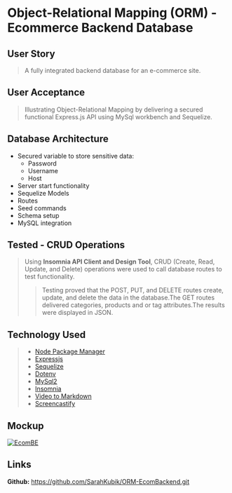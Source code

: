 # Object-Relational Mapping (ORM) - Ecommerce Backend Database

## User Story

>A fully integrated backend database for an e-commerce site.

## User Acceptance

>Illustrating Object-Relational Mapping by delivering a secured functional Express.js API using MySql workbench and Sequelize.

## Database Architecture

<ul>
<li>Secured variable to store sensitive data:
<ul>
 <li>Password</li>
 <li>Username</li>
 <li>Host</li>
</ul>
<li>Server start functionality</li>
<li>Sequelize Models</li>
<li>Routes</li>
<li>Seed commands </li>
<li>Schema setup</li>
<li>MySQL integration </li>
</ul>

## Tested - CRUD Operations

>Using **Insomnia API Client and Design Tool**, CRUD (Create, Read, Update, and Delete) operations were used to call database routes to test functionality.
>>Testing proved that the POST, PUT, and DELETE routes  create, update, and delete the data in the database.The
GET routes delivered categories, products and or tag attributes.The results were displayed in JSON.

## Technology Used

>* [Node Package Manager](https://nodejs.org)
>* [Expressjs](https://expressjs.com)
>* [Sequelize](https://sequelize.org)
>* [Dotenv](https://www.npmjs.com/package/dotenv)
>* [MySql2](https://www.npmjs.com/package/mysql2)
>* [Insomnia](https://insomnia.rest/products/insomnia)
>* [Video to Markdown](https://video-to-markdown.netlify.app/)
>* [Screencastify](https://www.screencastify.com/)

## Mockup

[![EcomBE](https://res.cloudinary.com/marcomontalbano/image/upload/v1631640033/video_to_markdown/images/google-drive--1GZ2vOyAHh4b6eyebn8YXUR_vrBHfZfZV-c05b58ac6eb4c4700831b2b3070cd403.jpg)](https://drive.google.com/file/d/1GZ2vOyAHh4b6eyebn8YXUR_vrBHfZfZV/view?usp=sharing "EcomBE")

## Links

**Github:** https://github.com/SarahKubik/ORM-EcomBackend.git
